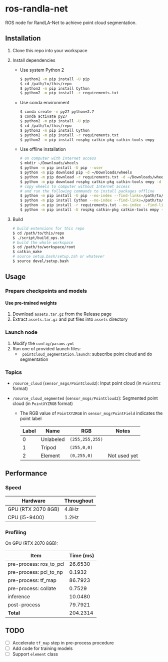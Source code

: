 # ros-randla-net
ROS node for RandLA-Net to achieve point cloud segmentation.


## Installation

1. Clone this repo into your workspace

2. Install dependencies

   - Use system Python 2

     ```bash
     $ python2 -m pip install -U pip
     $ cd /path/to/this/repo
     $ python2 -m pip install Cython
     $ python2 -m pip install -r requirements.txt
     ```

   - Use conda environment

     ```bash
     $ conda create -n py27 python=2.7
     $ conda activate py27
     $ python2 -m pip install -U pip
     $ cd /path/to/this/repo
     $ python2 -m pip install Cython
     $ python2 -m pip install -r requirements.txt
     $ python2 -m pip install rospkg catkin-pkg catkin-tools empy
     ```

   - Use offline installation

      ```bash
      # on computer with Internet access
      $ mkdir ~/Downloads/wheels
      $ python -m pip install -U pip --user
      $ python -m pip download pip -d ~/Downloads/wheels
      $ python -m pip download -r requirements.txt -d ~/Downloads/wheels
      $ python -m pip download rospkg catkin-pkg catkin-tools empy -d ~/Downloads/wheels
      # copy wheels to computer without Internet access
      # and run the following commands to install packages offline
      $ python -m pip install -U pip --no-index --find-links=/path/to/wheels --user
      $ python -m pip install Cython --no-index --find-links=/path/to/wheels --user
      $ python -m pip install -r requirements.txt --no-index --find-links=/path/to/wheels --user
      $ python -m pip install -U rospkg catkin-pkg catkin-tools empy --no-index --find-links=/path/to/wheels --user
      ```

3. Build

   ```bash
   # build extensions for this repo
   $ cd /path/to/this/repo
   $ ./script/build_ops.sh
   # build the whole workspace
   $ cd /path/to/workspace/root
   $ catkin_make
   # source setup.bash/setup.zsh or whatever
   $ source devel/setup.bash
   ```

## Usage

### Prepare checkpoints and models

#### Use pre-trained weights

1. Download `assets.tar.gz` from the Release page
2. Extract `assets.tar.gz` and put files into `assets` directory

### Launch node

1. Modify the `config/params.yml`
2. Run one of provided launch files:
   - ` pointcloud_segmentation.launch`: subscribe point cloud and do segmentation

### Topics

- `/source_cloud` (`sensor_msgs/PointCloud2`): Input point cloud (in `PointXYZ` format)

- `/source_cloud_segmented` (`sensor_msgs/PointCloud2`): Segmented point cloud (in `PointXYZRGB` format)

  - The RGB value of ``PointXYZRGB`` in `sensor_msg/PointField` indicates the point label

    | Label | Name      | RGB             | Notes        |
    | ----- | --------- | --------------- | ------------ |
    | 0     | Unlabeled | `(255,255,255)` |              |
    | 1     | Tripod    | `(255,0,0)`     |              |
    | 2     | Element   | `(0,255,0)`     | Not used yet |

## Performance

### Speed

| Hardware           | Throughout |
| ------------------ | ---------- |
| GPU (RTX 2070 8GB) | 4.8Hz      |
| CPU (i5-9400)      | 1.2Hz      |

### Profiling

On GPU (RTX 2070 8GB):

| Item                    | Time (ms) |
| ----------------------- | --------- |
| pre-process: ros_to_pcl | 26.6530   |
| pre-process: pcl_to_np  | 0.1932    |
| pre-process: tf_map     | 86.7923   |
| pre-process: collate    | 0.7529    |
| inference               | 10.0480   |
| post-process            | 79.7921   |
| **Total**               | 204.2314  |

## TODO

- [ ] Accelerate `tf_map` step in pre-process procedure
- [ ] Add code for training models
- [ ] Support `element` class